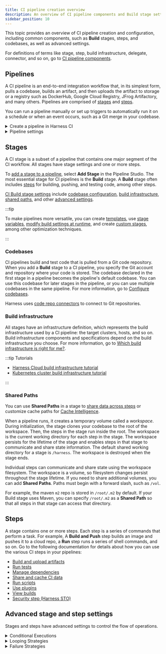 ```yaml
---
title: CI pipeline creation overview
description: An overview of CI pipeline components and Build stage settings
sidebar_position: 10
---
```


This topic provides an overview of CI pipeline creation and configuration, including common components, such as **Build** stages, steps, and codebases, as well as advanced settings.

For definitions of terms like stage, step, build infrastructure, delegate, connector, and so on, go to [CI pipeline components](../ci-quickstarts/ci-pipeline-basics.md).

## Pipelines

A CI pipeline is an end-to-end integration workflow that, in its simplest form, pulls a codebase, builds an artifact, and then uploads the artifact to storage or a registry such as DockerHub, Google Cloud Registry, JFrog Artifactory, and many others. Pipelines are comprised of [stages](#stages) and [steps](#steps).

You can run a pipeline manually or set up triggers to automatically run it on a schedule or when an event occurs, such as a Git merge in your codebase.

<details>
<summary>Create a pipeline in Harness CI</summary>

1. In the **Builds** (Continuous Integration) modules, select **Pipelines**, and then select **Create a Pipeline**.
2. Enter a **Name** for the pipeline. **Description** and **Tags** are optional.
3. Select **Inline** to store your pipeline configuration in Harness, or select **Remote** to store your pipeline as code in a Git repository.
4. If you want to use a [pipeline template](/docs/platform/Templates/template), select **Start with Template**.
5. Select **Start**.

You can now add [stages](#stages) and [steps](#steps) to the pipeline, as well as configure pipeline settings. For a guided experience, try one of the [CI tutorials](../ci-quickstarts/ci-pipeline-quickstart.md).

:::tip

You can also [import pipelines from Git](/docs/platform/git-experience/import-a-pipeline/).

:::

</details>

<details>
<summary>Pipeline settings</summary>

In addition to a default [codebase](#codebases), the following settings are configurable at the pipeline level:

* [Input sets and overlays](/docs/platform/Pipelines/input-sets)
* [Triggers](/docs/category/triggers)
* [Variables](/docs/category/variables-and-expressions)
* [Notifications](/docs/category/notifications-1)
* [Flow Control: Synchronization barriers](/docs/continuous-delivery/cd-deployments-category/synchronize-deployments-using-barriers/)
* [Policy Sets](/docs/platform/Policy-as-code/harness-governance-overview)
* Advanced Options: Pipeline Timeout Settings, [Stage Execution Settings](/docs/platform/pipelines/run-specific-stage-in-pipeline/), and [Delegate Selectors](/docs/platform/delegates/manage-delegates/select-delegates-with-selectors/)

:::tip

Harness [Input Sets](/docs/platform/Pipelines/input-sets) are collections of runtime inputs for a pipeline run. Overlays are groups of Input Sets. Use Overlays to provide multiple Input Sets when you run a pipeline.

With Input Sets and Overlays, you can use the same pipeline for multiple scenarios. You can define each scenario in an Input Set or Overlay, and then select the appropriate scenario at runtime.

:::

</details>

## Stages

A CI stage is a subset of a pipeline that contains one major segment of the CI workflow. All stages have stage settings and one or more steps.

To [add a stage to a pipeline](/docs/platform/pipelines/add-a-stage/), select **Add Stage** in the Pipeline Studio. The most essential stage for CI pipelines is the **Build** stage. A **Build** stage often includes [steps](#steps) for building, pushing, and testing code, among other steps.

[CI Build stage settings](./build-stage-settings/ci-stage-settings.md) include [codebase configuration](#codebases), [build infrastructure](#build-infrastructure), [shared paths](#shared-paths), and other [advanced settings](#advanced-stage-and-step-settings).

:::tip

To make pipelines more versatile, you can create [templates](/docs/category/templates), use [stage variables](/docs/platform/pipelines/add-a-stage/#option-stage-variables), [modify build settings at runtime](./build-stage-settings/modify-and-override-build-settings-before-a-build.md), and create [custom stages](/docs/platform/pipelines/add-a-custom-stage/), among other optimization techniques.

:::

### Codebases

CI pipelines build and test code that is pulled from a Git code repository. When you add a **Build** stage to a CI pipeline, you specify the Git account and repository where your code is stored. The codebase declared in the first stage in a pipeline becomes the pipeline's default codebase. You can use this codebase for later stages in the pipeline, or you can use multiple codebases in the same pipeline. For more information, go to [Configure codebases](/docs/category/configure-codebases/).

Harness uses [code repo connectors](/docs/category/code-repo-connectors) to connect to Git repositories.

### Build infrastructure

All stages have an infrastructure definition, which represents the build infrastructure used by a CI pipeline: the target clusters, hosts, and so on. Build infrastructure components and specifications depend on the build infrastructure you choose. For more information, go to [Which build infrastructure is right for me?](./set-up-build-infrastructure/which-build-infrastructure-is-right-for-me.md).

:::tip Tutorials

* [Harness Cloud build infrastructure tutorial](/tutorials/build-code/fastest-ci)
* [Kubernetes cluster build infrastructure tutorial](/tutorials/build-code/build/kubernetes-build-farm)

:::

### Shared Paths

You can use **Shared Paths** in a stage to [share data across steps](./caching-ci-data/share-ci-data-across-steps-and-stages.md) or customize cache paths for [Cache Intelligence](./caching-ci-data/cache-intelligence.md).

When a pipeline runs, it creates a temporary volume called a *workspace*. During initialization, the stage clones your codebase to the root of the workspace. Then, the steps in the stage run inside the root. The workspace is the current working directory for each step in the stage. The workspace persists for the lifetime of the stage and enables steps in that stage to communicate and share state information. The default shared working directory for a stage is `/harness`. The workspace is destroyed when the stage ends.

Individual steps can communicate and share state using the workspace filesystem. The workspace is a volume, so filesystem changes persist throughout the stage lifetime. If you need to share additional volumes, you can add **Shared Paths**. Paths must begin with a forward slash, such as `/vol`. <!-- resolves as `/vol/harness`? -->

For example, the maven `m2` repo is stored in `/root/.m2` by default. If your Build stage uses Maven, you can specify `/root/.m2` as a **Shared Path** so that all steps in that stage can access that directory.

## Steps

A stage contains one or more steps. Each step is a series of commands that perform a task. For example, A **Build and Push** step builds an image and pushes it to a cloud repo, a **Run** step runs a series of shell commands, and so on. Go to the following documentation for details about how you can use the various CI steps in your pipelines:

* [Build and upload artifacts](/docs/category/build-and-upload-artifacts)
* [Run tests](/docs/category/run-tests)
* [Manage dependencies](/docs/category/manage-dependencies)
* [Share and cache CI data](/docs/category/share-and-cache-ci-data)
* [Run scripts](/docs/category/run-scripts)
* [Use plugins](/docs/category/use-plugins)
* [View builds](/docs/category/view-builds)
* [Security step (Harness STO)](/docs/security-testing-orchestration/sto-techref-category/security-step-settings-reference)

## Advanced stage and step settings

Stages and steps have advanced settings to control the flow of operations.

<details>
<summary>Conditional Executions</summary>

Use [conditional execution settings](/docs/platform/pipelines/w_pipeline-steps-reference/step-skip-condition-settings/) to specify when a stage or step should run. For example, you can specify that a particular stage should run only if the prior pipeline or stage failed.

You can specify conditional execution settings for an entire stage and for individual steps. A stage's conditional execution settings apply to all steps in that stage that don't have their own step-level conditional execution settings. A step's conditional execution settings overrides the stage's conditional execution settings.

</details>

<details>
<summary>Looping Strategies</summary>

For information about looping strategies to go:

* [Looping strategies - matrix, repeat, parallelism](/docs/platform/Pipelines/looping-strategies-matrix-repeat-and-parallelism)
* [Optimize and enhance CI pipelines](/docs/category/optimize-and-enhance)

</details>

<details>
<summary>Failure Strategies</summary>

[Failure strategies](/docs/platform/Pipelines/define-a-failure-strategy-on-stages-and-steps) define how your stages and steps handle different failure conditions.

Each failure strategy is comprised of the following:

* Error conditions that trigger the failure strategy.
* Actions to take when the specified error conditions occur.

Failure strategies are a critical pipeline design component that determine what causes a stage or step to fail and what to do when a failure occurs.

See also:

* [Retry failed executions](/docs/platform/Pipelines/resume-pipeline-deployments)

</details>
